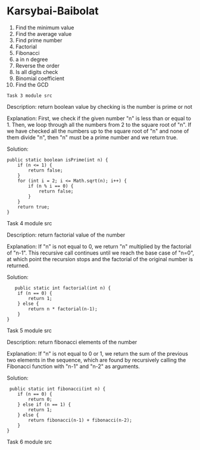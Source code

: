 # Karsybai-Baibolat
 1. Find the minimum value
 2. Find the average value
 3. Find prime number
 4. Factorial
 5. Fibonacci 
 6. a in n degree
 7. Reverse the order
 8. Is all digits check
 9. Binomial coefficient
 10. Find the GCD
  
    Task 3 module src
Description: return boolean value by checking is the number is prime or not

Explanation: First, we check if the given number "n" is less than or equal to 1.
Then, we loop through all the numbers from 2 to the square root of "n".
If we have checked all the numbers up to the square root of "n" and none of them divide "n", then "n" must be a prime number and we return true.

Solution:

    public static boolean isPrime(int n) {
        if (n <= 1) {
            return false;
        }
        for (int i = 2; i <= Math.sqrt(n); i++) {
            if (n % i == 0) {
                return false;
            }
        }
        return true;
    }

  Task 4 module src

Description: return factorial value of the number

Explanation: If "n" is not equal to 0, we return "n" multiplied by the factorial of "n-1".
This recursive call continues until we reach the base case of "n=0", at which point the recursion stops and the factorial of the original number is returned.

Solution:
        
       public static int factorial(int n) {
        if (n == 0) {
            return 1;
        } else {
            return n * factorial(n-1);
        }
    }
  
  Task 5 module src

Description: return fibonacci elements of the number

Explanation: If "n" is not equal to 0 or 1, we return the sum of the previous two elements in the sequence, which are found by recursively calling the Fibonacci function with "n-1" and "n-2" as arguments.

Solution:

     public static int fibonacci(int n) {
        if (n == 0) {
            return 0;
        } else if (n == 1) {
            return 1;
        } else {
            return fibonacci(n-1) + fibonacci(n-2);
        }
    }
 
   Task 6 module src

